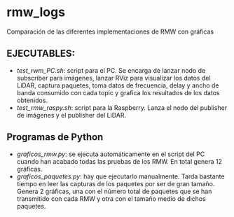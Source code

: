 # rmw_logs
Comparación de las diferentes implementaciones de RMW con gráficas

## EJECUTABLES: 
- *test_rwm_PC.sh*: script para el PC. Se encarga de lanzar nodo de subscriber para imágenes, lanzar RViz para visualizar los datos del LiDAR, captura paquetes, toma datos de frecuencia, delay y ancho de banda consumido con cada topic y grafica los resultados de los datos obtenidos.
- *test_rmw_raspy.sh*: script para la Raspberry. Lanza el nodo del publisher de imágenes y el publisher del LiDAR.

 ## Programas de Python
 - *graficos_rmw.py*: se ejecuta automáticamente en el script del PC cuando han acabado todas las pruebas de los RMW. En total genera 12 gráficas.
 - *graficos_paquetes.py*: hay que ejecutarlo manualmente. Tarda bastante tiempo en leer las capturas de los paquetes por ser de gran tamaño. Genera 2 gráficas, una con el número total de paquetes que se han transmitido con cada RMW y otra con el tamaño medio de dichos paquetes. 
